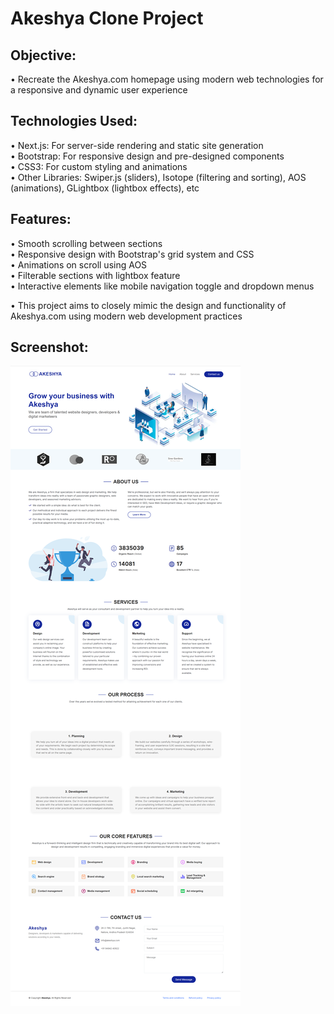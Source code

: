 # Akeshya Clone Project

## Objective:    
• Recreate the Akeshya.com homepage using modern web technologies for a responsive and dynamic user experience    

## Technologies Used:    
• Next.js: For server-side rendering and static site generation    
• Bootstrap: For responsive design and pre-designed components    
• CSS3: For custom styling and animations    
• Other Libraries: Swiper.js (sliders), Isotope (filtering and sorting), AOS (animations), GLightbox (lightbox effects), etc      

## Features:    
• Smooth scrolling between sections    
• Responsive design with Bootstrap's grid system and CSS    
• Animations on scroll using AOS    
• Filterable sections with lightbox feature    
• Interactive elements like mobile navigation toggle and dropdown menus    


• This project aims to closely mimic the design and functionality of Akeshya.com using modern web development practices    

## Screenshot:    
![Project Screenshot](/my-nextjs-app/public/assets/AkeshyaClone.png)